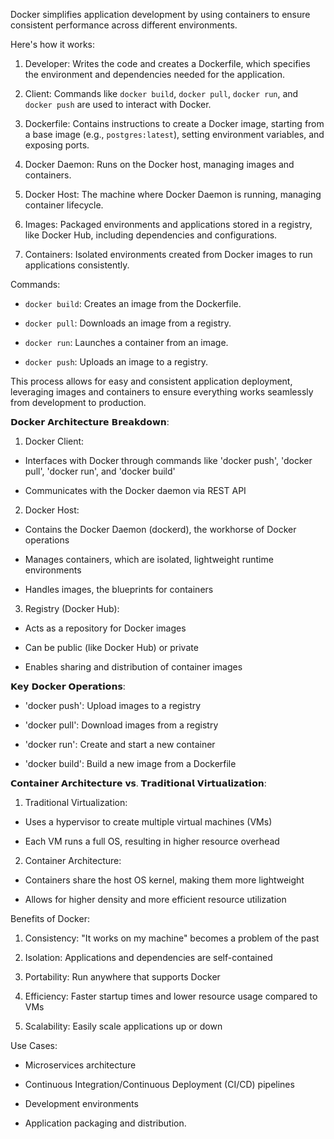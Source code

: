 Docker simplifies application development by using containers to ensure consistent performance across different environments. 

Here's how it works:

1. Developer: Writes the code and creates a Dockerfile, which specifies the environment and dependencies needed for the application.

2. Client: Commands like `docker build`, `docker pull`, `docker run`, and `docker push` are used to interact with Docker.

3. Dockerfile: Contains instructions to create a Docker image, starting from a base image (e.g., `postgres:latest`), setting environment variables, and exposing ports.

4. Docker Daemon: Runs on the Docker host, managing images and containers.

5. Docker Host: The machine where Docker Daemon is running, managing container lifecycle.

6. Images: Packaged environments and applications stored in a registry, like Docker Hub, including dependencies and configurations.

7. Containers: Isolated environments created from Docker images to run applications consistently.

Commands:

- `docker build`: Creates an image from the Dockerfile.

- `docker pull`: Downloads an image from a registry.

- `docker run`: Launches a container from an image.

- `docker push`: Uploads an image to a registry.

This process allows for easy and consistent application deployment, leveraging images and containers to ensure everything works seamlessly from development to production.





𝗗𝗼𝗰𝗸𝗲𝗿 𝗔𝗿𝗰𝗵𝗶𝘁𝗲𝗰𝘁𝘂𝗿𝗲 𝗕𝗿𝗲𝗮𝗸𝗱𝗼𝘄𝗻:

1. Docker Client:

- Interfaces with Docker through commands like 'docker push', 'docker pull', 'docker run', and 'docker build'

- Communicates with the Docker daemon via REST API

2. Docker Host:

- Contains the Docker Daemon (dockerd), the workhorse of Docker operations

- Manages containers, which are isolated, lightweight runtime environments

- Handles images, the blueprints for containers

3. Registry (Docker Hub):

- Acts as a repository for Docker images

- Can be public (like Docker Hub) or private

- Enables sharing and distribution of container images

𝗞𝗲𝘆 𝗗𝗼𝗰𝗸𝗲𝗿 𝗢𝗽𝗲𝗿𝗮𝘁𝗶𝗼𝗻𝘀:

- 'docker push': Upload images to a registry

- 'docker pull': Download images from a registry

- 'docker run': Create and start a new container

- 'docker build': Build a new image from a Dockerfile

𝗖𝗼𝗻𝘁𝗮𝗶𝗻𝗲𝗿 𝗔𝗿𝗰𝗵𝗶𝘁𝗲𝗰𝘁𝘂𝗿𝗲 𝘃𝘀. 𝗧𝗿𝗮𝗱𝗶𝘁𝗶𝗼𝗻𝗮𝗹 𝗩𝗶𝗿𝘁𝘂𝗮𝗹𝗶𝘇𝗮𝘁𝗶𝗼𝗻:

1. Traditional Virtualization:

- Uses a hypervisor to create multiple virtual machines (VMs)

- Each VM runs a full OS, resulting in higher resource overhead

2. Container Architecture:

- Containers share the host OS kernel, making them more lightweight

- Allows for higher density and more efficient resource utilization

Benefits of Docker:

1. Consistency: "It works on my machine" becomes a problem of the past

2. Isolation: Applications and dependencies are self-contained

3. Portability: Run anywhere that supports Docker

4. Efficiency: Faster startup times and lower resource usage compared to VMs

5. Scalability: Easily scale applications up or down

Use Cases:

- Microservices architecture

- Continuous Integration/Continuous Deployment (CI/CD) pipelines

- Development environments

- Application packaging and distribution.